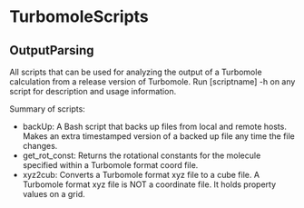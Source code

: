 # TurbomoleScripts
## OutputParsing
All scripts that can be used for analyzing the output of a Turbomole 
calculation from a release version of Turbomole. 
Run [scriptname] -h on any script for description and usage information. 

Summary of scripts:
- backUp:        A Bash script that backs up files from local and remote 
                 hosts. Makes an extra timestamped version of a backed up
                 file any time the file changes. 
- get_rot_const: Returns the rotational constants for the molecule 
                 specified within a Turbomole format coord file. 
- xyz2cub:       Converts a Turbomole format xyz file to a cube file. A
                 Turbomole format xyz file is NOT a coordinate file. It
                 holds property values on a grid. 
